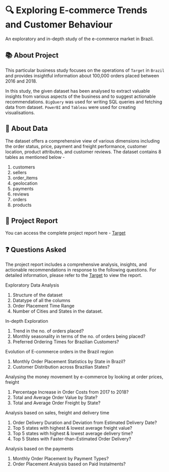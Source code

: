 # 🔍 Exploring E-commerce Trends and Customer Behaviour
An exploratory and in-depth study of the e-commerce market in Brazil.  

## 📚 About Project
This particular business study focuses on the operations of `Target` in `Brazil` and provides insightful information about 100,000 orders placed between 2016 and 2018. 

In this study, the given dataset has been analysed to extract valuable insights from various aspects of the business and to suggest actionable recommendations. `BigQuery` was used for writing SQL queries and fetching data from dataset. `PowerBI` and `Tableau` were used for creating visualisations.

## 🧾 About Data
The dataset offers a comprehensive view of various dimensions including the order status, price, payment and freight performance, customer location, product attributes, and customer reviews.
The dataset contains 8 tables as mentioned below -
1. customers
2. sellers
3. order_items
4. geolocation  
5. payments
6. reviews
7. orders
8. products

## 📝 Project Report
You can access the complete project report here - [Target](https://aditya-shinde16.github.io/Target_Case_Study/Target_Project.pdf)

## ❓ Questions Asked
The project report includes a comprehensive analysis, insights, and actionable recommendations in response to the following questions. For detailed information, please refer to the [Target](https://aditya-shinde16.github.io/Target_Case_Study/Target_Project.pdf) to view the report.

Exploratory Data Analysis	
1. Structure of the dataset	
2. Datatype of all the columns 	
3. Order Placement Time Range 	
4. Number of Cities and States in the dataset.	

In-depth Exploration	
1. Trend in the no. of orders placed?	
2. Monthly seasonality in terms of the no. of orders being placed?	
3. Preferred Ordering Times for Brazilian Customers? 	

Evolution of E-commerce orders in the Brazil region	
1. Monthly Order Placement Statistics by State in Brazil?	
2. Customer Distribution across Brazilian States?	

Analysing the money movement by e-commerce by looking at order prices, freight	
1. Percentage Increase in Order Costs from 2017 to 2018?
2. Total and Average Order Value by State?
3. Total and Average Order Freight by State?	

Analysis based on sales, freight and delivery time	
1. Order Delivery Duration and Deviation from Estimated Delivery Date?
2. Top 5 states with highest & lowest average freight value?	
3. Top 5 states with highest & lowest average delivery time?	
4. Top 5 States with Faster-than-Estimated Order Delivery?

Analysis based on the payments	
1. Monthly Order Placement by Payment Types?	
2. Order Placement Analysis based on Paid Instalments?	

